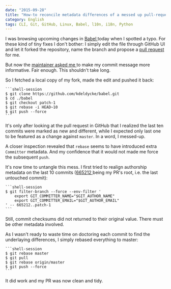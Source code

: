 ```yaml
---
date: "2015-09-28"
title: "How-to reconcile metadata differences of a messed up pull-request "
category: English
tags: CLI, Git, GitHub, Linux, Babel, l10n, i18n, Python
---
```


I was browsing upcoming changes in [Babel
](https://github.com/python-babel/babel) today when I spotted a typo. For these
kind of tiny fixes I don't bother: I simply edit the file through GitHub UI and
let it forked the repository, name the branch and propose a [pull request
](https://github.com/python-babel/babel/pull/264) for me.

But now the [maintainer asked me
](https://github.com/python-babel/babel/pull/264#issuecomment-143711250) to
make my commit message more informative. Fair enough. This shouldn't take long.

So I fetched a local copy of my fork, made the edit and pushed it back:

    ```shell-session
    $ git clone https://github.com/kdeldycke/babel.git
    $ cd ./babel
    $ git checkout patch-1
    $ git rebase -i HEAD~10
    $ git push --force
    ```

It's only after looking at the pull request in GitHub that I realized the last
ten commits were marked as new and different, while I expected only last one to
be featured as a change against `master`. In a word, I messed-up.

A closer inspection revealed that `rebase` seems to have introduced extra
`Committer` metadata. And my confidence that it would not made me force the
subsequent `push`.

It's now time to untangle this mess. I first tried to realign authorship
metadata on the last 10 commits ([665212
](https://github.com/python-babel/babel/commit/665212) being my PR's root, i.e.
the last untouched commit):

    ```shell-session
    $ git filter-branch --force --env-filter '
        export GIT_COMMITTER_NAME="$GIT_AUTHOR_NAME"
        export GIT_COMMITTER_EMAIL="$GIT_AUTHOR_EMAIL"
    ' -- 665212..patch-1
    ```

Still, commit checksums did not returned to their original value. There must be
other metadata involved.

As I wasn't ready to waste time on doctoring each commit to find the
underlaying differences, I simply rebased everything to master:

    ```shell-session
    $ git rebase master
    $ git pull
    $ git rebase origin/master
    $ git push --force
    ```

It did work and my PR was now clean and tidy.

